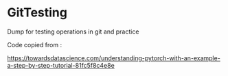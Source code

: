 # GitTesting

Dump for testing operations in git and practice

Code copied from :

https://towardsdatascience.com/understanding-pytorch-with-an-example-a-step-by-step-tutorial-81fc5f8c4e8e

